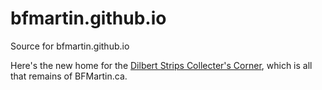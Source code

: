 # bfmartin.github.io
Source for bfmartin.github.io

Here&#39;s the new home for the <a href="https://worktree.ca/bfmbfm/dilbert-collectors-corner">Dilbert Strips Collecter&#39;s Corner</a>, which is all that remains of BFMartin.ca.
